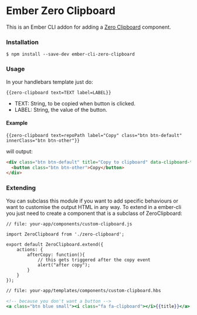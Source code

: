 # Ember Zero Clipboard

This is an Ember CLI addon for adding a [Zero Clipboard](http://zeroclipboard.org/) component.

### Installation

```
$ npm install --save-dev ember-cli-zero-clipboard
```

### Usage

In your handlebars template just do:

```
{{zero-clipboard text=TEXT label=LABEL}}
```

* TEXT: String, to be copied when button is clicked.
* LABEL: String, the value of the button.

#### Example

```
{{zero-clipboard text=repoPath label="Copy" class="btn btn-default" innerClass="btn btn-other"}}
```

will output:

```html
<div class="btn btn-default" title="Copy to clipboard" data-clipboard-text="https://github.com/aomra015/ember-cli-zero-clipboard">
  <button class="btn btn-other">Copy</button>
</div>
```

### Extending

You can subclass this module if you want to add specific behaviours or want to customise the output HTML in any way. To extend in a ember-cli you just need to create a component that is a subclass of ZeroClipboard:
```
// file: your-app/components/custom-clipboard.js

import ZeroClipboard from './zero-clipboard';

export default ZeroClipboard.extend({
    actions: {
        afterCopy: function(){
            // this gets triggered after the copy event
            alert("after copy");
        }
    }
});
```

``` hbs
// file: your-app/templates/components/custom-clipboard.hbs

<!-- because you don't want a button -->
<a class="btn blue small"><i class="fa fa-clipboard"></i>{{title}}</a>

```
